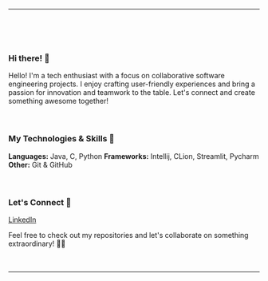 ---------------------------------------------------------------------
<br><br><br>

### Hi there! 👋

Hello! I'm a tech enthusiast with a focus on collaborative software engineering projects. I enjoy crafting user-friendly experiences and bring a passion for innovation and teamwork to the table. Let's connect and create something awesome together!
<br><br><br>

### My Technologies & Skills 🚀

**Languages:** Java, C, Python
**Frameworks:** Intellij, CLion, Streamlit, Pycharm
**Other:** Git & GitHub
<br><br><br>

### Let's Connect 🤝

[LinkedIn](www.linkedin.com/in/lorraine-ebanks-fiu)

Feel free to check out my repositories and let's collaborate on something extraordinary! 🔧✨
<br><br><br>

---------------------------------------------------------------------
